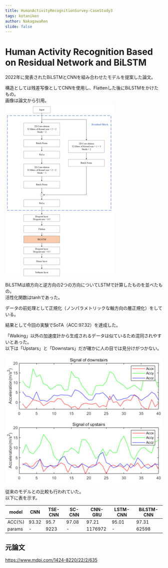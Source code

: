 ```yaml
---
title: HumanActivityRecognitionSurvey-CaseStudy3
tags: kotaniken
author: NakagawaRen
slide: false
---
```

# Human Activity Recognition Based on Residual Network and BiLSTM

2022年に発表されたBiLSTMとCNNを組み合わせたモデルを提案した論文。  

構造としては残差写像としてCNNを使用し、Flattenした後にBiLSTMをかけたもの。  
画像は論文から引用。  
![image.png](image/I0HIjVluiU.png)  


BiLSTMは順方向と逆方向の2つの方向についてLSTMで計算したものを並べたもの。  
活性化関数はtanhであった。  

データの前処理として正規化（ノンパラメトリックな軸方向の層正規化）をしている。  

結果として今回の実験でSoTA（ACC:97.32）を達成した。  

「Walking」以外の加速度計から生成されるデータは似ているため混同されやすいとあった。  
以下は「Upstars」と「Downstars」だが確かに人の目では見分けがつかない。  

![image.png](image/pW7nkpvwqR.png)  

従来のモデルとの比較も行われていた。  
以下に表を示す。  

|model|CNN|TSE-CNN|SC-CNN|CNN-GRU|LSTM-CNN|BiLSTM-CNN|  
|-----|---|-------|------|--------|---------|--------|  
|ACC(%)|93.32|95.7|97.08|97.21|95.01  |97.31          |  
|params| -|9223|-|1176972|-|62598|71462              |  


## 元論文
https://www.mdpi.com/1424-8220/22/2/635  
